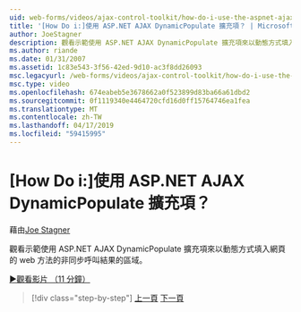 ```yaml
---
uid: web-forms/videos/ajax-control-toolkit/how-do-i-use-the-aspnet-ajax-dynamicpopulate-extender
title: '[How Do i:]使用 ASP.NET AJAX DynamicPopulate 擴充項？ | Microsoft Docs'
author: JoeStagner
description: 觀看示範使用 ASP.NET AJAX DynamicPopulate 擴充項來以動態方式填入的結果是非同步的 ca 的網頁區域...
ms.author: riande
ms.date: 01/31/2007
ms.assetid: 1c83e543-3f56-42ed-9d10-ac3f8dd26093
msc.legacyurl: /web-forms/videos/ajax-control-toolkit/how-do-i-use-the-aspnet-ajax-dynamicpopulate-extender
msc.type: video
ms.openlocfilehash: 674eabeb5e3678662a0f523899d83ba66a61dbd2
ms.sourcegitcommit: 0f1119340e4464720cfd16d0ff15764746ea1fea
ms.translationtype: MT
ms.contentlocale: zh-TW
ms.lasthandoff: 04/17/2019
ms.locfileid: "59415995"
---
```

# <a name="how-do-i-use-the-aspnet-ajax-dynamicpopulate-extender"></a>[How Do i:]使用 ASP.NET AJAX DynamicPopulate 擴充項？

藉由[Joe Stagner](https://github.com/JoeStagner)

觀看示範使用 ASP.NET AJAX DynamicPopulate 擴充項來以動態方式填入網頁的 web 方法的非同步呼叫結果的區域。

[&#9654;觀看影片 （11 分鐘）](https://channel9.msdn.com/Blogs/ASP-NET-Site-Videos/how-do-i-use-the-aspnet-ajax-dynamicpopulate-extender)

> [!div class="step-by-step"]
> [上一頁](how-do-i-use-the-aspnet-ajax-draggable-panel-extender.md)
> [下一頁](how-do-i-use-the-aspnet-ajax-filteredtextbox-extender.md)
